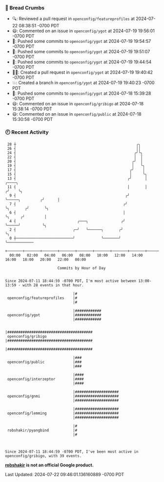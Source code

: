 ### 🍞 Bread Crumbs

 * 🔍: Reviewed a pull request in  `openconfig/featureprofiles` at 2024-07-22 08:38:51 -0700 PDT
 * 😃: Commented on an issue in `openconfig/ygot` at 2024-07-19 19:56:01 -0700 PDT
 * 🚢: Pushed some commits to `openconfig/ygot` at 2024-07-19 19:54:57 -0700 PDT
 * 🚢: Pushed some commits to `openconfig/ygot` at 2024-07-19 19:51:07 -0700 PDT
 * 🚢: Pushed some commits to `openconfig/ygot` at 2024-07-19 19:44:54 -0700 PDT
 * ✍🏼: Created a pull request in `openconfig/ygot` at 2024-07-19 19:40:42 -0700 PDT
 * 💥: Created a branch in `openconfig/ygot` at 2024-07-19 19:40:23 -0700 PDT
 * 🚢: Pushed some commits to `openconfig/ygot` at 2024-07-18 15:39:28 -0700 PDT
 * 😃: Commented on an issue in `openconfig/gribigo` at 2024-07-18 15:38:14 -0700 PDT
 * 😃: Commented on an issue in `openconfig/public` at 2024-07-18 15:30:58 -0700 PDT

### 🕘 Recent Activity
```
 28 ┼                                                       ╭╮
 26 ┤                                                       ││
 24 ┤                                                      ╭╯╰╮
 22 ┤                                                      │  │
 20 ┤                                                     ╭╯  │
 19 ┤                                                     │   ╰╮
 17 ┤                                                    ╭╯    │
 15 ┤                                                    │     ╰╮
 13 ┤                                                   ╭╯      │                 ╭────╮
 11 ┤                                                   │       │                ╭╯    ╰╮
  9 ┤                                                  ╭╯       ╰─────╮         ╭╯      │
  7 ┤                                                 ╭╯              ╰╮       ╭╯       ╰╮
  6 ┤                                                 │                ╰╮     ╭╯         │
  4 ┤                            ╭───╮               ╭╯                 ╰─────╯          ╰╮
  2 ┤                          ╭─╯   ╰──────╮       ╭╯                                    ╰╮
  0 ┼──────────────────────────╯            ╰───────╯                                      ╰────────────
    +───────+───────+───────+───────+───────+───────+───────+───────+───────+───────+───────+───────+────
  00:00   02:00   04:00   06:00   08:00   10:00   12:00   14:00   16:00   18:00   20:00   22:00   00:00   

						Commits by Hour of Day


Since 2024-07-11 18:44:59 -0700 PDT, I'm most active between 13:00-13:59 - with 28 events in that hour.

```



```
                               |#
 openconfig/featureprofiles    |#
                               |#

                               |############
 openconfig/ygot               |############
                               |############

                               |#######################################
 openconfig/gribigo            |#######################################
                               |#######################################

                               |###
 openconfig/public             |###
                               |###

                               |####
 openconfig/interzeptor        |####
                               |####

                               |####################
 openconfig/gnmi               |####################
                               |####################

                               |####################
 openconfig/lemming            |####################
                               |####################

                               |#
 robshakir/pyangbind           |#
                               |#



Since 2024-07-11 18:44:59 -0700 PDT, I've been most active in openconfig/gribigo, with 39 events.

```
**[robshakir](mailto:robjs@google.com) is not an official Google product.**  


Last Updated: 2024-07-22 09:46:01.136160889 -0700 PDT
